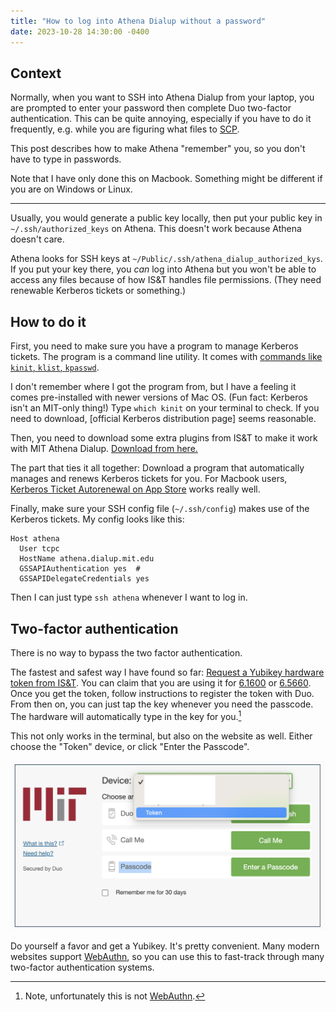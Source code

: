 ```yaml
---
title: "How to log into Athena Dialup without a password"
date: 2023-10-28 14:30:00 -0400
---
```


## Context

Normally, when you want to SSH into Athena Dialup from your laptop, you are prompted to enter your password then complete Duo two-factor authentication. This can be quite annoying, especially if you have to do it frequently, e.g. while you are figuring what files to [SCP][scp].

This post describes how to make Athena "remember" you, so you don't have to type in passwords.

Note that I have only done this on Macbook. Something might be different if you are on Windows or Linux.

[scp]: https://www.man7.org/linux/man-pages/man1/scp.1.html


---

Usually, you would generate a public key locally, then put your public key in `~/.ssh/authorized_keys` on Athena. This doesn't work because Athena doesn't care.

Athena looks for SSH keys at `~/Public/.ssh/athena_dialup_authorized_kys`. If you put your key there, you _can_ log into Athena but you won't be able to access any files because of how IS&T handles file permissions. (They need renewable Kerberos tickets or something.)

## How to do it

First, you need to make sure you have a program to manage Kerberos tickets. The program is a command line utility. It comes with [commands like `kinit`, `klist`, `kpasswd`][doc].

I don't remember where I got the program from, but I have a feeling it comes pre-installed with newer versions of Mac OS. (Fun fact: Kerberos isn't an MIT-only thing!) Type `which kinit` on your terminal to check. If you need to download, [official Kerberos distribution page] seems reasonable.

Then, you need to download some extra plugins from IS&T to make it work with MIT Athena Dialup. [Download from here.][plugin]

The part that ties it all together: Download a program that automatically manages and renews Kerberos tickets for you.
For Macbook users, [Kerberos Ticket Autorenewal on App Store][autorenew] works really well.

[doc]: https://web.mit.edu/kerberos/krb5-devel/doc/user/index.html
[dist]: https://web.mit.edu/kerberos/dist/
[plugin]: https://ist.mit.edu/software-hardware?type=All&platform=All&users=All&field_a_k_a_value=Kerberos&recommended_only=All
[autorenew]: https://apps.apple.com/us/app/kerberos-ticket-autorenewal/id1246781916?mt=12

Finally, make sure your SSH config file (`~/.ssh/config`) makes use of the Kerberos tickets. My config looks like this:
```
Host athena
  User tcpc
  HostName athena.dialup.mit.edu
  GSSAPIAuthentication yes  # 
  GSSAPIDelegateCredentials yes
```
Then I can just type `ssh athena` whenever I want to log in.

## Two-factor authentication

There is no way to bypass the two factor authentication.

The fastest and safest way I have found so far: [Request a Yubikey hardware token from IS&T][request]. You can claim that you are using it for [6.1600][6.1600] or [6.5660][6.5660]. Once you get the token, follow instructions to register the token with Duo. From then on, you can just tap the key whenever you need the passcode. The hardware will automatically type in the key for you.[^notwebauthn]

This not only works in the terminal, but also on the website as well. Either choose the "Token" device, or click "Enter the Passcode".

![](/assets/img/touchstone-login.png)

Do yourself a favor and get a Yubikey. It's pretty convenient. Many modern websites support [WebAuthn][webauthn], so you can use this to fast-track through many two-factor authentication systems.

[request]: https://ist.mit.edu/duo/token-request
[6.1600]: https://61600.csail.mit.edu/
[6.5660]: https://css.csail.mit.edu/6.5660

[^notwebauthn]: Note, unfortunately this is not [WebAuthn][webauthn].

[webauthn]: https://webauthn.guide/